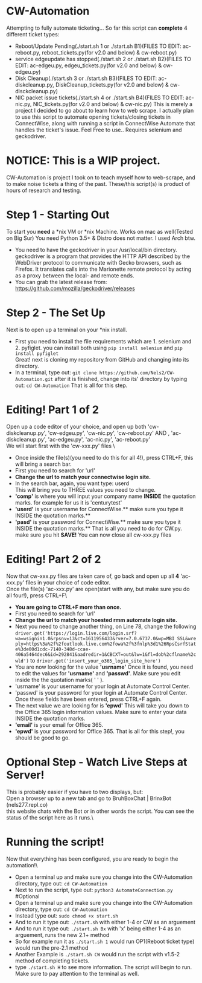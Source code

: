 # CW-Automation
Attempting to fully automate ticketing...
So far this script can **complete** 4 different ticket types: 

- Reboot/Update Pending(./start.sh 1 or ./start.sh B1)(FILES TO EDIT: ac-reboot.py, reboot_tickets.py(for v2.0 and below) & cw-reboot.py) 
- service edgeupdate has stopped(./start.sh 2 or ./start.sh B2)(FILES TO EDIT: ac-edgeu.py, edgeu_tickets.py(for v2.0 and below) & cw-edgeu.py) 
- Disk Cleanup(./start.sh 3 or ./start.sh B3)(FILES TO EDIT: ac-diskcleanup.py, DiskCleanup_tickets.py(for v2.0 and below) & cw-disckcleanup.py) 
- NIC packet issue tickets(./start.sh 4 or ./start.sh B4)(FILES TO EDIT: ac-nic.py, NIC_tickets.py(for v2.0 and below) & cw-nic.py) 
This is merely a project I decided to go about to learn how to web scrape. I actually plan to use this script to automate opening tickets/closing tickets in ConnectWise, along with running a script in ConnectWise Automate that handles the ticket's issue.
Feel Free to use..
Requires selenium and geckodriver.
# NOTICE: This is a WIP project.
CW-Automation is project I took on to teach myself how to web-scrape, and to make noise tickets a thing of the past. These/this script(s) is product of hours of research and testing.
# Step 1 - Starting Out
To start you **need** a *nix VM or *nix Machine. Works on mac as well(Tested on Big Sur) You need Python 3.5+ & Distro does not matter. I used Arch btw.

- You need to have the geckodriver in your /usr/local/bin directory.
geckodriver is a program that provides the HTTP API described by the WebDriver protocol to communicate with Gecko browsers, such as Firefox. It translates calls into the Marionette remote protocol by acting as a proxy between the local- and remote ends.
- You can grab the latest release from: https://github.com/mozilla/geckodriver/releases

# Step 2 - The Set Up
Next is to open up a terminal on your *nix install. 
- First you need to install the file requirements which are 1. selenium and 2. pyfiglet.
you can install both using ```pip install selenium``` and ```pip install pyfiglet``` \
Great! next is cloning my repository from GitHub and changing into its directory.
- In a terminal, type out: ```git clone https://github.com/Nels2/CW-Automation.git```
after it is finished, change into its' directory by typing out: ```cd CW-Automation```
That is all for this step.

# Editing! Part 1 of 2
Open up a code editor of your choice, and open up both 'cw-diskcleanup.py', 'cw-edgeu.py', 'cw-nic.py', 'cw-reboot.py' AND , 'ac-diskcleanup.py', 'ac-edgeu.py', 'ac-nic.py', 'ac-reboot.py' \
We will start first with the 'cw-xxx.py' files \
- Once inside the file(s)(you need to do this for all 4!), press CTRL+F, this will bring a search bar.
- First you need to search for 'url'
- **Change the url to match your connectwise login site.**
- In the search bar, again, you want type: userd \
This will bring you to THREE values you need to change.
- **'comp'** is where you will input your company name **INSIDE**  the quotation marks. for example for us it is 'centurytest'
- **'userd'** is your username for ConnectWise.** make sure you type it INSIDE the quotation marks.**
- **'pasd'** is your password for ConnectWise.** make sure you type it INSIDE the quotation marks.**
That is all you need to do for CW.py. make sure you hit **SAVE!** You can now close all cw-xxx.py files
# Editing! Part 2 of 2
Now that cw-xxx.py files are taken care of, go back and open up all **4** 'ac-xxx.py' files in your choice of code editor.\
Once the file(s) 'ac-xxx.py' are open(start with any, but make sure you do all four!), press CTRL+F\
- **You are going to CTRL+F more than once.**
- First you need to search for 'url' 
- **Change the url to match your hoested rmm automate login site.**
- Next you need to change another thing, on Line 78, change the following ```driver.get('https://login.live.com/login.srf?wa=wsignin1.0&rpsnv=13&ct=1611956433&rver=7.0.6737.0&wp=MBI_SSL&wreply=https%3a%2f%2foutlook.live.com%2fowa%2f%3fnlp%3d1%26RpsCsrfState%3de00d1cdc-7140-348d-ccae-406a5464dec6&id=292841&aadredir=1&CBCXT=out&lw=1&fl=dob%2cflname%2cwld')``` to ```driver.get('insert_your_o365_login_site_here')``` 
- You are now looking for the value **'usrname'**
Once it is found, you need to edit the values for **'usrname'** and **'passwd'**. Make sure you edit inside the the quotation marks( ' ' ). 
- 'usrname' is your username for your login at Automate Control Center. 
- 'passwd' is your password for your login at Automate Control Center.
Once these fields have been entered, press CTRL+F again.
- The next value we are looking for is **'epwd'**
This will take you down to the Office 365 login information values. Make sure to enter your data INSIDE the quotation marks.
- **'email'** is your email for Office 365.
- **'epwd'** is your password for Office 365.
That is all for this step!, you should be good to go.

# Optional Step - Watch Live Steps at Server!
This is probably easier if you have to two displays, but:\
Open a browser up to a new tab and go to BruhBoxChat | BrinxBot (nels277.repl.co)\
this website chats with the Bot or in other words the script. You can see the status of the script here as it runs.\

# Running the script!
Now that everything has been configured, you are ready to begin the automation!\
- Open a terminal up and make sure you change into the CW-Automation directory, type out: ```cd CW-Automation```
- Next to run the script, type out: ```python3 AutomateConnection.py```\
#Optional
- Open a terminal up and make sure you change into the CW-Automation directory, type out: ```cd CW-Automation```
- Instead type out: ```sudo chmod +x start.sh```
- And to run it type out: ```./start.sh``` with either 1-4 or CW as an arguement
- And to run it type out: ```./start.sh Bx``` with 'x' being either 1-4 as an arguement, runs the new 2.1+ method
- So for example run it as ```./start.sh 1``` would run OP1(Reboot ticket type) would run the pre-2.1 method
- Another Example is ```./start.sh CW``` would run the script with v1.5-2 method of completing tickets.
- type ```./start.sh H``` to see more information.
The script will begin to run. Make sure to pay attention to the terminal as well. 
